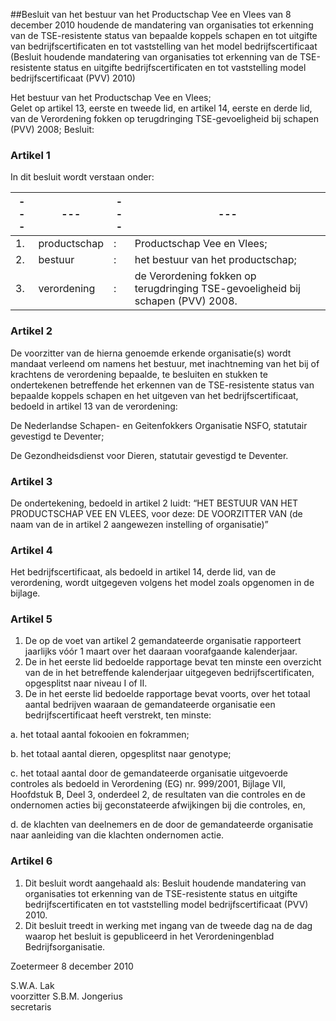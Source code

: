 <meta http-equiv='Content-Type' content='text/html; charset=utf-8' />

##Besluit van het bestuur van het Productschap Vee en Vlees van 8 december 2010 houdende de mandatering van organisaties tot erkenning van de TSE-resistente status van bepaalde koppels schapen en tot uitgifte van bedrijfscertificaten en tot vaststelling van het model bedrijfscertificaat (Besluit houdende mandatering van organisaties tot erkenning van de TSE-resistente status en uitgifte bedrijfscertificaten en tot vaststelling model bedrijfscertificaat (PVV) 2010)

Het bestuur van het Productschap Vee en Vlees;  
Gelet op artikel 13, eerste en tweede lid, en artikel 14, eerste en derde lid, van de Verordening fokken op terugdringing TSE-gevoeligheid bij schapen (PVV) 2008;
Besluit:    

### Artikel  1  

In dit besluit wordt verstaan onder:  

| --- | --- | --- | --- |
|---|---|---|---|
| 1.  | productschap  | :  | Productschap Vee en Vlees;  |
| 2.  | bestuur  | :  | het bestuur van het productschap;  |
| 3.  | verordening  | :  | de Verordening fokken op terugdringing TSE-gevoeligheid bij schapen (PVV) 2008.  |

### Artikel  2  

De voorzitter van de hierna genoemde erkende organisatie(s) wordt mandaat verleend om namens het bestuur, met inachtneming van het bij of krachtens de verordening bepaalde, te besluiten en stukken te ondertekenen betreffende het erkennen van de TSE-resistente status van bepaalde koppels schapen en het uitgeven van het bedrijfscertificaat, bedoeld in artikel 13 van de verordening: 

De Nederlandse Schapen- en Geitenfokkers Organisatie NSFO, statutair gevestigd te Deventer;  

De Gezondheidsdienst voor Dieren, statutair gevestigd te Deventer.    

### Artikel  3  

De ondertekening, bedoeld in artikel 2 luidt: “HET BESTUUR VAN HET PRODUCTSCHAP VEE EN VLEES, voor deze: DE VOORZITTER VAN (de naam van de in artikel 2 aangewezen instelling of organisatie)”  

### Artikel  4  

Het bedrijfscertificaat, als bedoeld in artikel 14, derde lid, van de verordening, wordt uitgegeven volgens het model zoals opgenomen in de bijlage.  

### Artikel  5  

1.  De op de voet van artikel 2 gemandateerde organisatie rapporteert jaarlijks vóór 1 maart over het daaraan voorafgaande kalenderjaar.   
2.  De in het eerste lid bedoelde rapportage bevat ten minste een overzicht van de in het betreffende kalenderjaar uitgegeven bedrijfscertificaten, opgesplitst naar niveau I of II.   
3.  De in het eerste lid bedoelde rapportage bevat voorts, over het totaal aantal bedrijven waaraan de gemandateerde organisatie een bedrijfscertificaat heeft verstrekt, ten minste: 

a. het totaal aantal fokooien en fokrammen;  

b. het totaal aantal dieren, opgesplitst naar genotype;  

c. het totaal aantal door de gemandateerde organisatie uitgevoerde controles als bedoeld in Verordening (EG) nr. 999/2001, Bijlage VII, Hoofdstuk B, Deel 3, onderdeel 2, de resultaten van die controles en de ondernomen acties bij geconstateerde afwijkingen bij die controles, en,  

d. de klachten van deelnemers en de door de gemandateerde organisatie naar aanleiding van die klachten ondernomen actie.     

### Artikel  6  

1.  Dit besluit wordt aangehaald als: Besluit houdende mandatering van organisaties tot erkenning van de TSE-resistente status en uitgifte bedrijfscertificaten en tot vaststelling model bedrijfscertificaat (PVV) 2010.   
2.  Dit besluit treedt in werking met ingang van de tweede dag na de dag waarop het besluit is gepubliceerd in het Verordeningenblad Bedrijfsorganisatie.   

Zoetermeer 
8 december 2010   

S.W.A. Lak  
voorzitter 
S.B.M. Jongerius  
secretaris   
![]()


